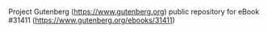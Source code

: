 Project Gutenberg (https://www.gutenberg.org) public repository for eBook #31411 (https://www.gutenberg.org/ebooks/31411)
